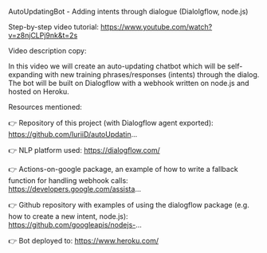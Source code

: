 AutoUpdatingBot - Adding intents through dialogue (Dialolgflow, node.js)

Step-by-step video tutorial: https://www.youtube.com/watch?v=z8njCLPj9nk&t=2s

Video description copy:

In this video we will create an auto-updating chatbot which will be self-expanding with new training phrases/responses (intents) through the dialog. The bot will be built on Dialogflow with a webhook written on node.js and hosted on Heroku.

Resources mentioned:

👉 Repository of this project (with Dialogflow agent exported): https://github.com/IuriiD/autoUpdatin...

👉 NLP platform used: https://dialogflow.com/

👉 Actions-on-google package, an example of how to write a fallback function for handling webhook calls: https://developers.google.com/assista...

👉 Github repository with examples of using the dialogflow package (e.g. how to create a new intent, node.js): https://github.com/googleapis/nodejs-...

👉 Bot deployed to: https://www.heroku.com/